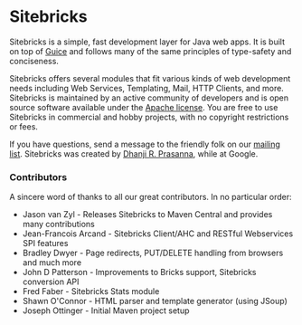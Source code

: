
# Sitebricks

Sitebricks is a simple, fast development layer for Java web apps. It is built on top of [Guice](http://code.google.com/p/google-guice)
and follows many of the same principles of type-safety and conciseness.

Sitebricks offers several modules that fit various kinds of web development needs including Web Services,
Templating, Mail, HTTP Clients, and more. Sitebricks is maintained by an active community of developers
 and is open source software available under the [Apache license](http://www.apache.org/licenses/LICENSE-2.0.html).
 You are free to use Sitebricks in commercial and hobby projects, with no copyright restrictions or
 fees.

If you have questions, send a message to the friendly folk on our [mailing list](http://groups.google.com/group/google-sitebricks).
Sitebricks was created by [Dhanji R. Prasanna](http://twitter.com/dhanji), while at Google.

### Contributors

A sincere word of thanks to all our great contributors. In no particular order:

  * Jason van Zyl - Releases Sitebricks to Maven Central and provides many contributions
  * Jean-Francois Arcand - Sitebricks Client/AHC and RESTful Webservices SPI features
  * Bradley Dwyer - Page redirects, PUT/DELETE handling from browsers and much more
  * John D Patterson - Improvements to Bricks support, Sitebricks conversion API
  * Fred Faber - Sitebricks Stats module
  * Shawn O'Connor - HTML parser and template generator (using JSoup)
  * Joseph Ottinger - Initial Maven project setup